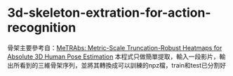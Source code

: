 # 3d-skeleton-extration-for-action-recognition
骨架主要參考自：[MeTRAbs: Metric-Scale Truncation-Robust Heatmaps for Absolute 3D Human Pose Estimation](https://github.com/isarandi/metrabs?tab=readme-ov-file#metrabs-absolute-3d-human-pose-estimator)
本程式只做簡單提取，輸入一段影片，輸出所看到的三維骨架序列，並將其轉換成可以訓練的npz檔，train和test已分割好
